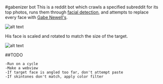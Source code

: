 #gabenizer bot
This is a reddit bot which crawls a specified subreddit for its top photos, runs them through
[facial detection](http://skybiometry.com/), and attempts to replace every face with
[Gabe Newell's](http://en.wikipedia.org/wiki/Gabe_Newell).

![alt text](https://raw.github.com/revansopher/gabenizer/master/gaben.png "Our Lord and Savior")

His face is scaled and rotated to match the size of the target.

![alt text](https://raw.github.com/revansopher/gabenizer/master/demo.png "A demo image")

##TODO

	-Run on a cycle
	-Make a webview
	-If target face is angled too far, don't attempt paste
	-If skintones don't match, apply color filter

